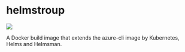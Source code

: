 # helmstroup

[![](https://images.microbadger.com/badges/image/gofunky/helmstroup.svg)](https://microbadger.com/images/gofunky/helmstroup "Get your own image badge on microbadger.com")

A Docker build image that extends the azure-cli image by Kubernetes, Helms and Helmsman.
